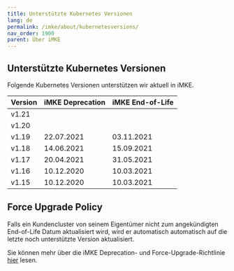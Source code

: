 ```yaml
---
title: Unterstützte Kubernetes Versionen
lang: de
permalink: /imke/about/kubernetesversions/
nav_order: 1900
parent: Über iMKE
---
```


## Unterstützte Kubernetes Versionen
Folgende Kubernetes Versionen unterstützen wir aktuell in iMKE.

| Version | iMKE Deprecation| iMKE End-of-Life |
|---------|-----------------|------------------|
| v1.21   |                 |                  |
| v1.20   |                 |                  |
| v1.19   | 22.07.2021      | 03.11.2021       |
| v1.18   | 14.06.2021      | 15.09.2021       |
| v1.17   | 20.04.2021      | 31.05.2021       |
| v1.16   | 10.12.2020      | 10.03.2021       |
| v1.15   | 10.12.2020      | 10.03.2021       |

## Force Upgrade Policy

Falls ein Kundencluster von seinem Eigentümer nicht zum angekündigten End-of-Life Datum aktualisiert wird, wird er automatisch automatisch auf die letzte noch unterstützte Version aktualisiert.

Sie können mehr über die iMKE Deprecation- und Force-Upgrade-Richtlinie [hier](../../clusterlifecycle/deprecationpolicy) lesen.
